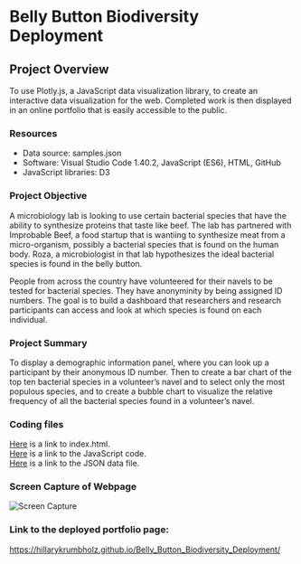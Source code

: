 # Belly Button Biodiversity Deployment

## Project Overview
To use Plotly.js, a JavaScript data visualization library, to create an interactive data visualization for the web. Completed work is then displayed in an online portfolio that is easily accessible to the public.

### Resources
- Data source: samples.json
- Software: Visual Studio Code 1.40.2, JavaScript (ES6), HTML, GitHub
- JavaScript libraries: D3

### Project Objective
A microbiology lab is looking to use certain bacterial species that have the ability to synthesize proteins that taste like beef. The lab has partnered with Improbable Beef, a food startup that is wantiing to synthesize meat from a micro-organism, possibly a bacterial species that is found on the human body. Roza, a microbiologist in that lab hypothesizes the ideal bacterial species is found in the belly button. 

People from across the country have volunteered for their navels to be tested for bacterial species. They have anonyminity by being assigned ID numbers. The goal is to build a dashboard that researchers and research participants can access and look at which species is found on each individual. 

### Project Summary
To display a demographic information panel, where you can look up a participant by their anonymous ID number. Then to create a bar chart of the top ten bacterial species in a volunteer’s navel and to select only the most populous species, and to
create a bubble chart to visualize the relative frequency of all the bacterial species found in a volunteer’s navel. 

### Coding files
[Here](https://github.com/hillarykrumbholz/Belly_Button_Biodiversity_Deployment/blob/master/index.html) is a link to index.html.<br/>
[Here](https://github.com/hillarykrumbholz/Belly_Button_Biodiversity_Deployment/blob/master/plots.js) is a link to the JavaScript code.<br/>
[Here](https://github.com/hillarykrumbholz/Belly_Button_Biodiversity_Deployment/blob/master/samples.json) is a link to the JSON data file.<br/>

### Screen Capture of Webpage
![Screen Capture](https://github.com/hillarykrumbholz/DataVizHomework/blob/master/screencapture-hillarykrumbholz-github-io-Belly-Button-Biodiversity-Deployment-2020-06-21-20_46_00.png)

### Link to the deployed portfolio page:
https://hillarykrumbholz.github.io/Belly_Button_Biodiversity_Deployment/

